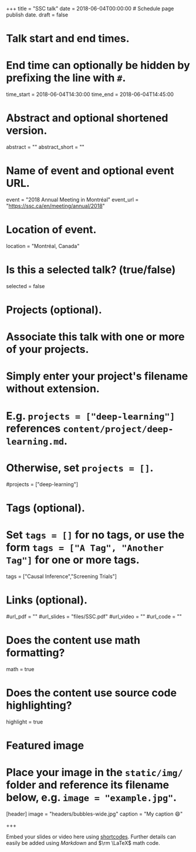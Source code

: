 +++
title = "SSC talk"
date = 2018-06-04T00:00:00  # Schedule page publish date.
draft = false

# Talk start and end times.
#   End time can optionally be hidden by prefixing the line with `#`.
time_start = 2018-06-04T14:30:00
time_end = 2018-06-04T14:45:00

# Abstract and optional shortened version.
abstract = ""
abstract_short = ""

# Name of event and optional event URL.
event = "2018 Annual Meeting in Montréal"
event_url = "https://ssc.ca/en/meeting/annual/2018"

# Location of event.
location = "Montréal, Canada"

# Is this a selected talk? (true/false)
selected = false

# Projects (optional).
#   Associate this talk with one or more of your projects.
#   Simply enter your project's filename without extension.
#   E.g. `projects = ["deep-learning"]` references `content/project/deep-learning.md`.
#   Otherwise, set `projects = []`.
#projects = ["deep-learning"]

# Tags (optional).
#   Set `tags = []` for no tags, or use the form `tags = ["A Tag", "Another Tag"]` for one or more tags.
tags = ["Causal Inference","Screening Trials"]

# Links (optional).
#url_pdf = ""
#url_slides = "files/SSC.pdf"
#url_video = ""
#url_code = ""

# Does the content use math formatting?
math = true

# Does the content use source code highlighting?
highlight = true

# Featured image
# Place your image in the `static/img/` folder and reference its filename below, e.g. `image = "example.jpg"`.
[header]
image = "headers/bubbles-wide.jpg"
caption = "My caption :smile:"

+++

Embed your slides or video here using [shortcodes](https://sourcethemes.com/academic/post/writing-markdown-latex/). Further details can easily be added using *Markdown* and $\rm \LaTeX$ math code.
